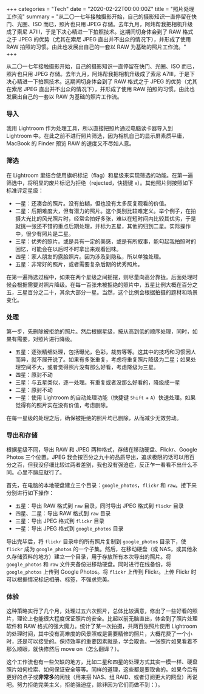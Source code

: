 +++
categories = "Tech"
date = "2020-02-22T00:00:00Z"
title = "照片处理工作流"
summary = "从二〇一七年接触摄影开始，自己的摄影知识一直停留在快门、光圈、ISO 而已，照片也只用 JPEG 存储。去年九月，阿炜帮我把相机升级成了索尼 A7III，于是下决心精进一下拍照技术。这期间切身体会到了 RAW 格式之于 JPEG 的优势（尤其在索尼 JPEG 直出并不出众的情况下），并形成了使用 RAW 拍照的习惯。由此也发展出自己的一套以 RAW 为基础的照片工作流。"
+++

从二〇一七年接触摄影开始，自己的摄影知识一直停留在快门、光圈、ISO 而已，照片也只用 JPEG 存储。去年九月，阿炜帮我把相机升级成了索尼 A7III，于是下决心精进一下拍照技术。这期间切身体会到了 RAW 格式之于 JPEG 的优势（尤其在索尼 JPEG 直出并不出众的情况下），并形成了使用 RAW 拍照的习惯。由此也发展出自己的一套以 RAW 为基础的照片工作流。

### 导入
我用 Lightroom 作为处理工具，所以直接把照片通过电脑读卡器导入到 Lightroom 中。在此之前不进行照片筛选，因为相机自己的显示屏素质平庸，MacBook 的 Finder 预览 RAW 的速度又不尽如人意。

### 筛选
在 Lightroom 里结合使用旗帜标记（flag）和星级来实现筛选的功能。在第一遍筛选中，将明显的废片标记为拒绝（rejected，快捷键 `x`）。其他照片则按照如下标准评定星级：

* 一星：还凑合的照片。没有拍糊，但也没有太多反复观看的价值。
* 二星：后期难度大，但有潜力的照片。这个类别比较难定义。举个例子，在拍摄大光比的风光照片时，经常会拍好多张，难以在短时间内比较其优劣，于是就挑一张还不错的重点后期处理，并标为五星，其他的归到二星。实际操作中，很少有照片是二星。
* 三星：优秀的照片。或是具有一定的美感，或是有所叙事，能勾起我拍照时的回忆，可能会在以后时不时拿出来观看回味。
* 四星：家人朋友的露脸照片。因为涉及到隐私，所以单独处理。
* 五星：非常好的照片，或者需要复杂后期的优秀照片。

在第一遍筛选过程中，如果在两个星级之间摇摆，则尽量向高分靠拢。后面处理时候会根据需要对照片降级。在每一百张未被拒绝的照片中，五星比例大概在百分之五，三星百分之二十，其余大部分一星。当然，这个比例会根据拍摄的题材和场景变化。

### 处理
第一步，先删除被拒绝的照片。然后根据星级，按从高到低的顺序处理，同时，如果有需要，对照片进行降级。

* 五星：逐张精细处理，包括曝光，色彩，裁剪等等。这其中的技巧和习惯因人而异，就不展开说了。如果有多张重复，考虑将重复照片降级为二星；如果处理空间不大，或者觉得照片没有那么好看，考虑降级为三星。
* 四星：原封不动
* 三星：与五星类似，逐一处理。有重复或者没那么好看的，降级成一星
* 二星：原封不动
* 一星：使用 Lightroom 的自动处理功能（快捷键 `Shift` + `A`）快速处理。如果觉得有的照片实在没有价值，考虑删除。

在每一星级的处理之后，确保被拒绝的照片均已删除，从而减少无效劳动。

### 导出和存储
根据星级不同，导出 RAW 和 JPEG 两种格式，存储在移动硬盘、Flickr、Google Photos 三个位置。JPEG 我会按百分之九十的品质导出，追求极限的话可以用百分之百，但我没仔细比较过两者差别，我也没有强迫症，反正乍一看看不出什么不同。心里不膈应就行了。

首先，在电脑的本地硬盘建立三个目录：`google_photos`，`flickr` 和 `raw`。接下来分别进行如下操作：

* 五星：导出 RAW 格式到 `raw` 目录，同时导出 JPEG 格式到 `flickr` 目录
* 四星、二星：导出 RAW 格式到 `raw` 目录
* 三星：导出 JPEG 格式到 `flickr` 目录
* 一星：导出 JPEG 格式到 `google_photos` 目录

导出完毕后，将 `flickr` 目录中的所有照片复制到 `google_photos` 目录下，使 `flickr` 成为 `google_photos` 的一个子集。然后，在移动硬盘（或 NAS，或其他永久存储资料的地方）建立一个目录，用于存放所有本次导出的照片。将 `google_photos` 和 `raw` 文件夹备份进移动硬盘。同时进行在线备份，将 `google_photos` 上传到 Google Photos。将 `flickr` 上传到 Flickr。上传 Flickr 时可以根据情况标记相册、标签，不强求完美。

### 体验
这种策略实行了几个月，处理过五六次照片，总体比较满意，修出了一些好看的照片，理论上也能很大程度保证照片的安全。比起以前无脑直出，体会到了照片处理软件和 RAW 格式的强大魔力。统计了某一次拍摄，共两百张照片使用 Lightroom 的处理时间，其中没有高难度的风景照或是需要精修的照片，大概花费了一个小时，还是可以接受的。保持效率的重要因素就是，学会取舍。一张照片如果看着不那么顺眼，就快修然后 move on（怎么翻译？）。

这个工作流也有一些欠缺的地方，比如二星和四星的处理方式其实一模一样、硬盘照片如何检索、如何保证安全等等。同样的道理，这些都是要取舍的。如果今后有更好的点子或**非常多**的闲钱（用来搭 NAS、组 RAID、或者订阅更大的网盘）再说吧。努力拒绝完美主义，拒绝强迫症，除非因为它们而做不到：）。

